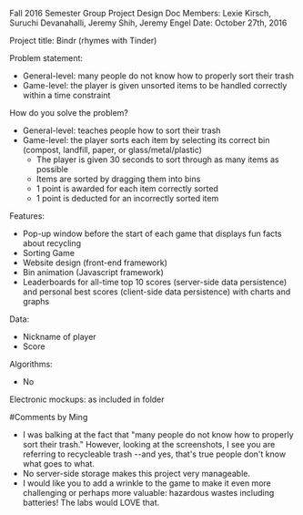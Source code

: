Fall 2016 Semester Group Project Design Doc
Members: Lexie Kirsch, Suruchi Devanahalli, Jeremy Shih, Jeremy Engel
Date: October 27th, 2016

Project title: Bindr (rhymes with Tinder)

Problem statement:
 - General-level: many people do not know how to properly sort their trash
 - Game-level: the player is given unsorted items to be handled correctly within a time
   constraint

How do you solve the problem?
- General-level: teaches people how to sort their trash
- Game-level: the player sorts each item by selecting its correct bin (compost, landfill, paper, 
  or glass/metal/plastic)
	- The player is given 30 seconds to sort through as many items as possible
	- Items are sorted by dragging them into bins
	- 1 point is awarded for each item correctly sorted
	- 1 point is deducted for an incorrectly sorted item

Features:
- Pop-up window before the start of each game that displays fun facts about recycling 
- Sorting Game
- Website design (front-end framework)
- Bin animation (Javascript framework)
- Leaderboards for all-time top 10 scores (server-side data persistence) and personal best scores
  (client-side data persistence) with charts and graphs

Data:
- Nickname of player
- Score

Algorithms:
- No

Electronic mockups: as included in folder

#Comments by Ming
* I was balking at the fact that "many people do not know how to properly sort their trash."  However, looking at the screenshots, I see you are referring to recycleable trash --and yes, that's true people don't know what goes to what.
* No server-side storage makes this project very manageable.
* I would like you to add a wrinkle to the game to make it even more challenging or perhaps more valuable: hazardous wastes including batteries!  The labs would LOVE that.
